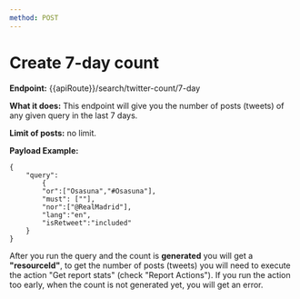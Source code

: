 ```yaml
---
method: POST
---
```


# Create 7-day count

**Endpoint:** {{apiRoute}}/search/twitter-count/7-day

**What it does:** This endpoint will give you the number of posts (tweets) of any given query in the last 7 days.

**Limit of posts:** no limit.

**Payload Example:** 

```
{
	"query":
        {
        "or":["Osasuna","#Osasuna"],
    	"must": [""],
        "nor":["@RealMadrid"],
        "lang":"en",
        "isRetweet":"included"
	}
}
```

After you run the query and the count is **generated** you will get a **"resourceId"**, to get the number of posts (tweets) you will need to execute the action "Get report stats" (check "Report Actions"). If you run the action too early, when the count is not generated yet, you will get an error.
